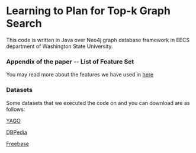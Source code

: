 # Learning to Plan for Top-k Graph Search

This code is written in Java over Neo4j graph database framework in EECS department of Washington State University.

### Appendix of the paper -- List of Feature Set
You may read more about the features we have used in [here](https://github.com/mhnamaki/-L2P-for-Top-k-Graph-Query-Processing/blob/master/Appendix-FeatureSet.pdf)

### Datasets
Some datasets that we executed the code on and you can download are as follows:

[YAGO](https://drive.google.com/open?id=0B1viDsu2yavtemVUenZvOXhCWFU)

[DBPedia](https://drive.google.com/open?id=0B1viDsu2yavtUGM5Rno4MVNuYVU)

[Freebase](https://drive.google.com/open?id=0B1viDsu2yavteXJ3TzJiTlplSEU)



